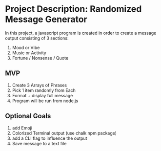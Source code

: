 # Project Description: Randomized Message Generator

In this project, a javascript program is created in order to create a message output consisting of 3 sections:
1. Mood or Vibe
2. Music or Activity
3. Fortune / Nonsense / Quote

## MVP 
1. Create 3 Arrays of Phrases
2. Pick 1 item randomly from Each
3. Format + display full message
4. Program will be run from node.js

## Optional Goals
1. add Emoji
2. Colorized Terminal output (use chalk npm package)
3. add a CLI flag to influence the output
4. Save message to a text file

